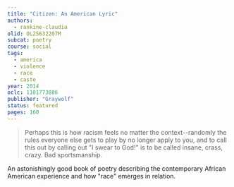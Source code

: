 ```yaml
---
title: "Citizen: An American Lyric"
authors:
  - rankine-claudia
olid: OL25632207M
subcat: poetry
course: social
tags:
  - america
  - violence
  - race
  - caste
year: 2014
oclc: 1101773886
publisher: "Graywolf"
status: featured
pages: 160
---
```


> Perhaps this is how racism feels no matter the context--randomly the rules everyone else gets to play by no longer apply to you, and to call this out by calling out "I swear to God!" is to be called insane, crass, crazy. Bad sportsmanship.

An astonishingly good book of poetry describing the contemporary African American experience and how "race" emerges in relation.
